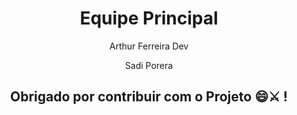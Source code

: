 <h1 align="center">Equipe Principal</h1>

<div align="center">
    <p>Arthur Ferreira Dev</p>
    <p>Sadi Porera</p>
</div>

<h2 align="center">Obrigado por contribuir com o Projeto 😄⚔️ !</h2>
